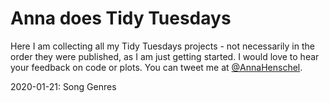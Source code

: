 # Anna does Tidy Tuesdays

Here I am collecting all my Tidy Tuesdays projects - not necessarily in the order they were published, as I am just getting started. I would love to hear your feedback on code or plots. You can tweet me at [@AnnaHenschel](https://twitter.com/AnnaHenschel).  

2020-01-21: Song Genres

